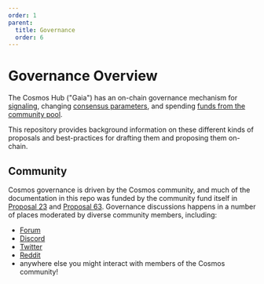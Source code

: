 ```yaml
---
order: 1
parent:
  title: Governance
  order: 6
---
```


# Governance Overview

The Cosmos Hub ("Gaia") has an on-chain governance mechanism for [signaling](./proposal-types/text-prop.md), changing [consensus parameters](./proposal-types/param-change.md), and spending [funds from the community pool](./proposal-types/community-pool-spend.md). 

This repository provides background information on these different kinds of proposals and best-practices for drafting them and proposing them on-chain.


## Community

Cosmos governance is driven by the Cosmos community, and much of the documentation in this repo was funded by the community fund itself in
[Proposal 23](https://www.mintscan.io/cosmos/proposals/23) and [Proposal 63](https://www.mintscan.io/cosmos/proposals/63).
Governance discussions happens in a number of places moderated by diverse community members, including:

- [Forum](http://forum.cosmos.network/)
- [Discord](https://discord.com/invite/cosmosnetwork)
- [Twitter](https://twitter.com/CosmosGov)
- [Reddit](http://reddit.com/r/cosmosnetwork)
- anywhere else you might interact with members of the Cosmos community!

